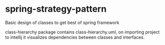 # spring-strategy-pattern
Basic design of classes to get best of spring framework

class-hierarchy package contains class-hierarchy.uml, on importing project to intellij it visualizes dependencies between classes and interfaces.
